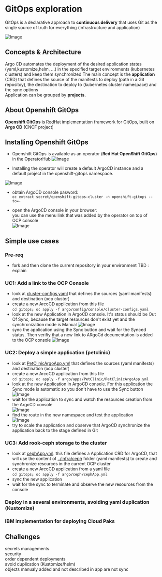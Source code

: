 # GitOps exploration
GitOps is a declarative approach to **continuous delivery** that uses Git as the single source of truth for everything (infrastructure and application)

![Image](./images/DeliveryModel.png)

## Concepts & Architecture
Argo CD automates the deployment of the desired application states (yaml,kustomize,helm, ...) in the specified target environments (kubernetes clusters) and keep them synchronized 
The main concept is the **application** (CRD) that defines the source of the manifests to deploy (path in a Git repositoy), the destination to deploy to (kubernetes cluster namespace) and the sync options\
Application can be grouped by **projects**.

## About Openshift GitOps
**Openshift GitOps** is RedHat implementation framework for GitOps, built on **Argo CD** (CNCF project)


## Installing Openshift GitOps
- Openshift GitOps is available as an operator (**Red Hat OpenShift GitOps**) in the OperatorHub
![Image](./images/Operator.jpg)

- Installing the operator will create a default ArgoCD instance and a default project in the openshift-gitops namespace.

![Image](./images/init.jpg)
- obtain ArgoCD console pasword:\
`oc extract secret/openshift-gitops-cluster -n openshift-gitops --to=-`

- open the ArgoCD console in your browser:\
you can use the menu link that was added by the operator on top of OCP console\
![Image](./images/ArgoCDlink.jpg)

## Simple use cases

### Pre-req
- fork and then clone the current repository in your environment
TBD : explain 

### UC1: Add a link to the OCP Console
- look at  [cluster-configs.yaml](./argo/config/console/cluster-configs.yaml) that defines the sources (yaml manifests) and destination (ocp cluster)
- create a new ArcoCD application from this file\
`cd gitops; oc apply -f argo/config/console/cluster-configs.yaml`
- look at the new Application in ArgoCD console. It's status should be Out Of Sync, because the target resources don't exist yet and the synchronization mode is Manual
![Image](./images/ConsoleApp.jpg)
- sync the application using the Sync button and wait for the Synced status. Then verifiy that a new link to ARgoCd documentation is added to the OCP console
![Image](./images/ConsoleLink.jpg)


### UC2: Deploy a simple application (petclinic)
- look at  [PetClinicArgoApp.yml](./argo/apps/PetClinic/PetClinicArgoApp.yml) that defines the sources (yaml manifests) and destination (ocp cluster)
- create a new ArcoCD application from this file\
`cd gitops; oc apply -f argo/apps/PetClinic/PetClinicArgoApp.yml`
- look at the new Application in ArgoCD console. For this application the Sync mode is automatic so you don't have to use the Sync button
![Image](./images/petclinic-outofsync.jpg)
- wait for the application to sync and watch the resources creation from the ArgoCD console\
![Image](./images/petclinic-sync.jpg)
- find the route in the new namespace and test the application\
![Image](./images/petclinic.jpg)
- try to scale the application and observe that ArgoCD synchronize the application back to the stage defined in Git

### UC3: Add rook-ceph storage to the cluster
- look at [cephApp.yml](./argo/config/ceph/cephApp.yml): this file defines a Application CRD for ArgoCD, that will use the content of  [../infra/ceph](./infra/ceph) folder (yaml manifests) to create and synchronize resources in the current OCP cluster
- create a new ArcoCD application from a yaml file\
`cd gitops; oc apply -f argo/ceph/cephApp.yml`
- sync the new application
- wait for the sync to terminate and observe the new resources from the console

### Deploy in a several environments, avoiding yaml duplication (Kustomize)


### IBM implementation for deploying Cloud Paks

## Challenges
secrets managements\
security\
order dependent deployments\
avoid duplication (Kustomize/helm)\
objects manualy added and not described in app are not sync

